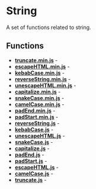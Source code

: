 # String

A set of functions related to string.

## Functions

* [**truncate.min.js**](./truncate.min.md) - 
* [**escapeHTML.min.js**](./escapeHTML.min.md) - 
* [**kebabCase.min.js**](./kebabCase.min.md) - 
* [**reverseString.min.js**](./reverseString.min.md) - 
* [**unescapeHTML.min.js**](./unescapeHTML.min.md) - 
* [**capitalize.min.js**](./capitalize.min.md) - 
* [**snakeCase.min.js**](./snakeCase.min.md) - 
* [**camelCase.min.js**](./camelCase.min.md) - 
* [**padEnd.min.js**](./padEnd.min.md) - 
* [**padStart.min.js**](./padStart.min.md) - 
* [**reverseString.js**](./reverseString.md) - 
* [**kebabCase.js**](./kebabCase.md) - 
* [**unescapeHTML.js**](./unescapeHTML.md) - 
* [**snakeCase.js**](./snakeCase.md) - 
* [**capitalize.js**](./capitalize.md) - 
* [**padEnd.js**](./padEnd.md) - 
* [**padStart.js**](./padStart.md) - 
* [**escapeHTML.js**](./escapeHTML.md) - 
* [**camelCase.js**](./camelCase.md) - 
* [**truncate.js**](./truncate.md) - 
